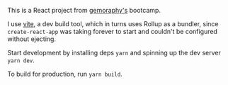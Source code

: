 This is a React project from [gemoraphy's](https://www.gemography.com/) bootcamp.

I use [vite](https://github.com/vitejs/vite), a dev build tool, which in turns uses Rollup as a bundler, since `create-react-app` was taking forever to start and couldn't be configured without ejecting.

Start development by installing deps `yarn` and spinning up the dev server `yarn dev`.

To build for production, run `yarn build`.
